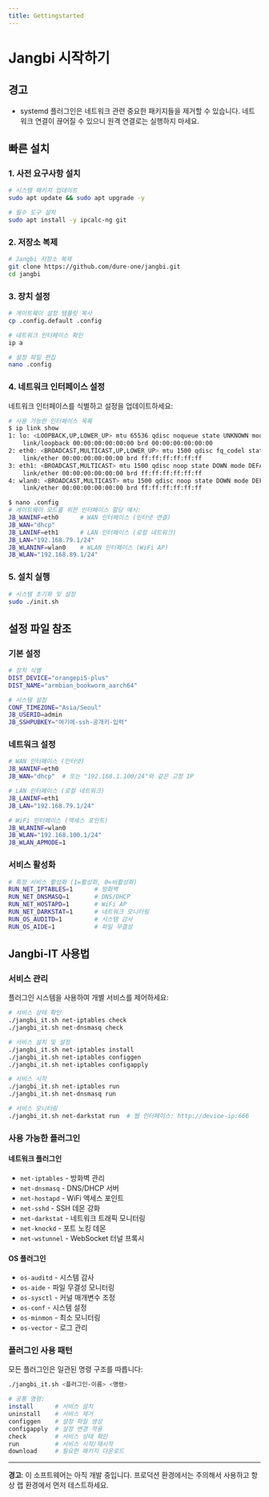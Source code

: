 ```yaml
---
title: Gettingstarted
---
```


# Jangbi 시작하기

## 경고

* systemd 플러그인은 네트워크 관련 중요한 패키지들을 제거할 수 있습니다. 네트워크 연결이 끊어질 수 있으니 원격 연결로는 실행하지 마세요.

## 빠른 설치

### 1. 사전 요구사항 설치

```bash
# 시스템 패키지 업데이트
sudo apt update && sudo apt upgrade -y

# 필수 도구 설치
sudo apt install -y ipcalc-ng git
```

### 2. 저장소 복제

```bash
# Jangbi 저장소 복제
git clone https://github.com/dure-one/jangbi.git
cd jangbi
```

### 3. 장치 설정

```bash
# 게이트웨이 설정 템플릿 복사
cp .config.default .config

# 네트워크 인터페이스 확인
ip a

# 설정 파일 편집
nano .config
```

### 4. 네트워크 인터페이스 설정

네트워크 인터페이스를 식별하고 설정을 업데이트하세요:

```bash
# 사용 가능한 인터페이스 목록
$ ip link show
1: lo: <LOOPBACK,UP,LOWER_UP> mtu 65536 qdisc noqueue state UNKNOWN mode DEFAULT group default qlen 1000
    link/loopback 00:00:00:00:00:00 brd 00:00:00:00:00:00
2: eth0: <BROADCAST,MULTICAST,UP,LOWER_UP> mtu 1500 qdisc fq_codel state UP mode DEFAULT group default qlen 1000
    link/ether 00:00:00:00:00:00 brd ff:ff:ff:ff:ff:ff
3: eth1: <BROADCAST,MULTICAST> mtu 1500 qdisc noop state DOWN mode DEFAULT group default qlen 1000
    link/ether 00:00:00:00:00:00 brd ff:ff:ff:ff:ff:ff
4: wlan0: <BROADCAST,MULTICAST> mtu 1500 qdisc noop state DOWN mode DEFAULT group default qlen 1000
    link/ether 00:00:00:00:00:00 brd ff:ff:ff:ff:ff:ff

$ nano .config
# 게이트웨이 모드를 위한 인터페이스 할당 예시:
JB_WANINF=eth0      # WAN 인터페이스 (인터넷 연결)
JB_WAN="dhcp"
JB_LANINF=eth1      # LAN 인터페이스 (로컬 네트워크)
JB_LAN="192.168.79.1/24"
JB_WLANINF=wlan0    # WLAN 인터페이스 (WiFi AP)
JB_WLAN="192.168.89.1/24"
```

### 5. 설치 실행

```bash
# 시스템 초기화 및 설정
sudo ./init.sh
```

## 설정 파일 참조

### 기본 설정

```bash
# 장치 식별
DIST_DEVICE="orangepi5-plus"
DIST_NAME="armbian_bookworm_aarch64"

# 시스템 설정
CONF_TIMEZONE="Asia/Seoul"
JB_USERID=admin
JB_SSHPUBKEY="여기에-ssh-공개키-입력"
```

### 네트워크 설정

```bash
# WAN 인터페이스 (인터넷)
JB_WANINF=eth0
JB_WAN="dhcp"  # 또는 "192.168.1.100/24"와 같은 고정 IP

# LAN 인터페이스 (로컬 네트워크)
JB_LANINF=eth1
JB_LAN="192.168.79.1/24"

# WiFi 인터페이스 (액세스 포인트)
JB_WLANINF=wlan0
JB_WLAN="192.168.100.1/24"
JB_WLAN_APMODE=1
```

### 서비스 활성화

```bash
# 특정 서비스 활성화 (1=활성화, 0=비활성화)
RUN_NET_IPTABLES=1      # 방화벽
RUN_NET_DNSMASQ=1       # DNS/DHCP
RUN_NET_HOSTAPD=1       # WiFi AP
RUN_NET_DARKSTAT=1      # 네트워크 모니터링
RUN_OS_AUDITD=1         # 시스템 감사
RUN_OS_AIDE=1           # 파일 무결성
```

## Jangbi-IT 사용법

### 서비스 관리

플러그인 시스템을 사용하여 개별 서비스를 제어하세요:

```bash
# 서비스 상태 확인
./jangbi_it.sh net-iptables check
./jangbi_it.sh net-dnsmasq check

# 서비스 설치 및 설정
./jangbi_it.sh net-iptables install
./jangbi_it.sh net-iptables configgen
./jangbi_it.sh net-iptables configapply

# 서비스 시작
./jangbi_it.sh net-iptables run
./jangbi_it.sh net-dnsmasq run

# 서비스 모니터링
./jangbi_it.sh net-darkstat run  # 웹 인터페이스: http://device-ip:666
```

### 사용 가능한 플러그인

#### 네트워크 플러그인
- `net-iptables` - 방화벽 관리
- `net-dnsmasq` - DNS/DHCP 서버
- `net-hostapd` - WiFi 액세스 포인트
- `net-sshd` - SSH 데몬 강화
- `net-darkstat` - 네트워크 트래픽 모니터링
- `net-knockd` - 포트 노킹 데몬
- `net-wstunnel` - WebSocket 터널 프록시

#### OS 플러그인
- `os-auditd` - 시스템 감사
- `os-aide` - 파일 무결성 모니터링
- `os-sysctl` - 커널 매개변수 조정
- `os-conf` - 시스템 설정
- `os-minmon` - 최소 모니터링
- `os-vector` - 로그 관리

### 플러그인 사용 패턴

모든 플러그인은 일관된 명령 구조를 따릅니다:

```bash
./jangbi_it.sh <플러그인-이름> <명령>

# 공통 명령:
install      # 서비스 설치
uninstall    # 서비스 제거
configgen    # 설정 파일 생성
configapply  # 설정 변경 적용
check        # 서비스 상태 확인
run          # 서비스 시작/재시작
download     # 필요한 패키지 다운로드
```

---

**경고**: 이 소프트웨어는 아직 개발 중입니다. 프로덕션 환경에서는 주의해서 사용하고 항상 랩 환경에서 먼저 테스트하세요.